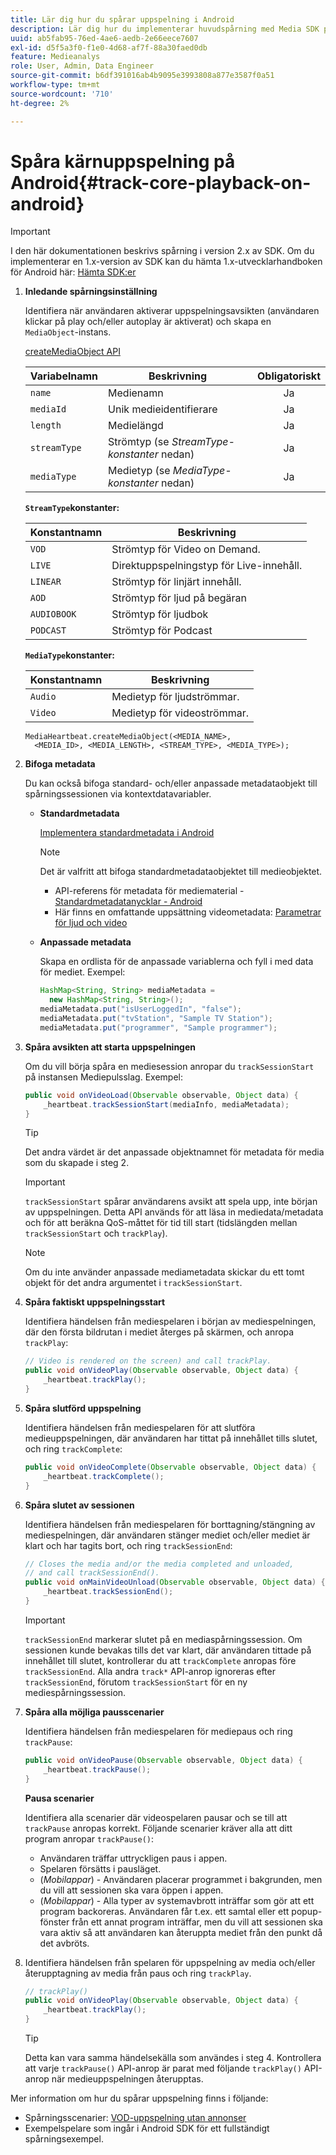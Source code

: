 ```yaml
---
title: Lär dig hur du spårar uppspelning i Android
description: Lär dig hur du implementerar huvudspårning med Media SDK på Android.
uuid: ab5fab95-76ed-4ae6-aedb-2e66eece7607
exl-id: d5f5a3f0-f1e0-4d68-af7f-88a30faed0db
feature: Medieanalys
role: User, Admin, Data Engineer
source-git-commit: b6df391016ab4b9095e3993808a877e3587f0a51
workflow-type: tm+mt
source-wordcount: '710'
ht-degree: 2%

---
```


# Spåra kärnuppspelning på Android{#track-core-playback-on-android}

>[!IMPORTANT]
>I den här dokumentationen beskrivs spårning i version 2.x av SDK. Om du implementerar en 1.x-version av SDK kan du hämta 1.x-utvecklarhandboken för Android här: [Hämta SDK:er](/help/sdk-implement/download-sdks.md)

1. **Inledande spårningsinställning**

   Identifiera när användaren aktiverar uppspelningsavsikten (användaren klickar på play och/eller autoplay är aktiverat) och skapa en `MediaObject`-instans.

   [createMediaObject API](https://adobe-marketing-cloud.github.io/media-sdks/reference/android/com/adobe/primetime/va/simple/MediaHeartbeat.html#createMediaObject-java.lang.String-java.lang.String-java.lang.Double-java.lang.String-com.adobe.primetime.va.simple.MediaHeartbeat.MediaType-)

   | Variabelnamn | Beskrivning | Obligatoriskt |
   | --- | --- | :---: |
   | `name` | Medienamn | Ja |
   | `mediaId` | Unik medieidentifierare | Ja |
   | `length` | Medielängd | Ja |
   | `streamType` | Strömtyp (se _StreamType-konstanter_ nedan) | Ja |
   | `mediaType` | Medietyp (se _MediaType-konstanter_ nedan) | Ja |

   **`StreamType`konstanter:**

   | Konstantnamn | Beskrivning |
   |---|---|
   | `VOD` | Strömtyp för Video on Demand. |
   | `LIVE` | Direktuppspelningstyp för Live-innehåll. |
   | `LINEAR` | Strömtyp för linjärt innehåll. |
   | `AOD` | Strömtyp för ljud på begäran |
   | `AUDIOBOOK` | Strömtyp för ljudbok |
   | `PODCAST` | Strömtyp för Podcast |

   **`MediaType`konstanter:**

   | Konstantnamn | Beskrivning |
   |---|---|
   | `Audio` | Medietyp för ljudströmmar. |
   | `Video` | Medietyp för videoströmmar. |

   ```
   MediaHeartbeat.createMediaObject(<MEDIA_NAME>,  
     <MEDIA_ID>, <MEDIA_LENGTH>, <STREAM_TYPE>, <MEDIA_TYPE>);
   ```

1. **Bifoga metadata**

   Du kan också bifoga standard- och/eller anpassade metadataobjekt till spårningssessionen via kontextdatavariabler.

   * **Standardmetadata**

      [Implementera standardmetadata i Android](/help/sdk-implement/track-av-playback/impl-std-metadata/impl-std-metadata-android.md)

      >[!NOTE]
      >
      >Det är valfritt att bifoga standardmetadataobjektet till medieobjektet.

      * API-referens för metadata för mediematerial - [Standardmetadatanycklar - Android](https://adobe-marketing-cloud.github.io/media-sdks/reference/android/com/adobe/primetime/va/simple/MediaHeartbeat.VideoMetadataKeys.html)
      * Här finns en omfattande uppsättning videometadata: [Parametrar för ljud och video](/help/metrics-and-metadata/audio-video-parameters.md)
   * **Anpassade metadata**

      Skapa en ordlista för de anpassade variablerna och fyll i med data för mediet. Exempel:

      ```java
      HashMap<String, String> mediaMetadata =  
        new HashMap<String, String>(); 
      mediaMetadata.put("isUserLoggedIn", "false"); 
      mediaMetadata.put("tvStation", "Sample TV Station"); 
      mediaMetadata.put("programmer", "Sample programmer");
      ```


1. **Spåra avsikten att starta uppspelningen**

   Om du vill börja spåra en mediesession anropar du `trackSessionStart` på instansen Mediepulsslag. Exempel:

   ```java
   public void onVideoLoad(Observable observable, Object data) {  
       _heartbeat.trackSessionStart(mediaInfo, mediaMetadata); 
   }
   ```

   >[!TIP]
   >
   >Det andra värdet är det anpassade objektnamnet för metadata för media som du skapade i steg 2.

   >[!IMPORTANT]
   >
   >`trackSessionStart` spårar användarens avsikt att spela upp, inte början av uppspelningen. Detta API används för att läsa in mediedata/metadata och för att beräkna QoS-måttet för tid till start (tidslängden mellan `trackSessionStart` och `trackPlay`).

   >[!NOTE]
   >
   >Om du inte använder anpassade mediametadata skickar du ett tomt objekt för det andra argumentet i `trackSessionStart`.

1. **Spåra faktiskt uppspelningsstart**

   Identifiera händelsen från mediespelaren i början av mediespelningen, där den första bildrutan i mediet återges på skärmen, och anropa `trackPlay`:

   ```java
   // Video is rendered on the screen) and call trackPlay.  
   public void onVideoPlay(Observable observable, Object data) { 
       _heartbeat.trackPlay(); 
   }
   ```

1. **Spåra slutförd uppspelning**

   Identifiera händelsen från mediespelaren för att slutföra medieuppspelningen, där användaren har tittat på innehållet tills slutet, och ring `trackComplete`:

   ```java
   public void onVideoComplete(Observable observable, Object data) { 
       _heartbeat.trackComplete(); 
   }
   ```

1. **Spåra slutet av sessionen**

   Identifiera händelsen från mediespelaren för borttagning/stängning av mediespelningen, där användaren stänger mediet och/eller mediet är klart och har tagits bort, och ring `trackSessionEnd`:

   ```java
   // Closes the media and/or the media completed and unloaded,  
   // and call trackSessionEnd().  
   public void onMainVideoUnload(Observable observable, Object data) {  
       _heartbeat.trackSessionEnd(); 
   }
   ```

   >[!IMPORTANT]
   >
   >`trackSessionEnd` markerar slutet på en mediaspårningssession. Om sessionen kunde bevakas tills det var klart, där användaren tittade på innehållet till slutet, kontrollerar du att `trackComplete` anropas före `trackSessionEnd`. Alla andra `track*` API-anrop ignoreras efter `trackSessionEnd`, förutom `trackSessionStart` för en ny mediespårningssession.

1. **Spåra alla möjliga pausscenarier**

   Identifiera händelsen från mediespelaren för mediepaus och ring `trackPause`:

   ```java
   public void onVideoPause(Observable observable, Object data) {  
       _heartbeat.trackPause(); 
   }
   ```

   **Pausa scenarier**

   Identifiera alla scenarier där videospelaren pausar och se till att `trackPause` anropas korrekt. Följande scenarier kräver alla att ditt program anropar `trackPause()`:

   * Användaren träffar uttryckligen paus i appen.
   * Spelaren försätts i pausläget.
   * (*Mobilappar*) - Användaren placerar programmet i bakgrunden, men du vill att sessionen ska vara öppen i appen.
   * (*Mobilappar*) - Alla typer av systemavbrott inträffar som gör att ett program backoreras. Användaren får t.ex. ett samtal eller ett popup-fönster från ett annat program inträffar, men du vill att sessionen ska vara aktiv så att användaren kan återuppta mediet från den punkt då det avbröts.

1. Identifiera händelsen från spelaren för uppspelning av media och/eller återupptagning av media från paus och ring `trackPlay`.

   ```java
   // trackPlay() 
   public void onVideoPlay(Observable observable, Object data) {  
       _heartbeat.trackPlay(); 
   }
   ```

   >[!TIP]
   >
   >Detta kan vara samma händelsekälla som användes i steg 4. Kontrollera att varje `trackPause()` API-anrop är parat med följande `trackPlay()` API-anrop när medieuppspelningen återupptas.

Mer information om hur du spårar uppspelning finns i följande:

* Spårningsscenarier: [VOD-uppspelning utan annonser](/help/sdk-implement/tracking-scenarios/vod-no-intrs-details.md)
* Exempelspelare som ingår i Android SDK för ett fullständigt spårningsexempel.
